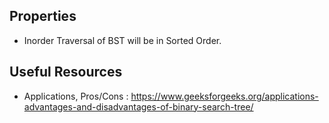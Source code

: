 
<h2> Properties </h2>

* Inorder Traversal of BST will be in Sorted Order.

<h2> Useful Resources </h2>

* Applications, Pros/Cons : https://www.geeksforgeeks.org/applications-advantages-and-disadvantages-of-binary-search-tree/